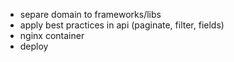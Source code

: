 - separe domain to frameworks/libs
- apply best practices in api (paginate, filter, fields)
- nginx container
- deploy
